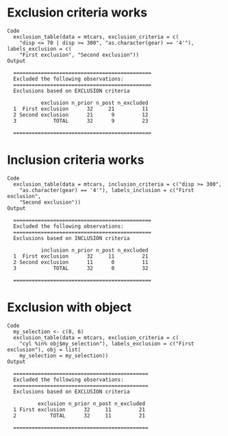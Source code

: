 # Exclusion criteria works

    Code
      exclusion_table(data = mtcars, exclusion_criteria = c(
        "disp <= 70 | disp >= 300", "as.character(gear) == '4'"), labels_exclusion = c(
        "First exclusion", "Second exclusion"))
    Output
      
      =============================================
      Excluded the following observations:
      =============================================
      Exclusions based on EXCLUSION criteria
      
               exclusion n_prior n_post n_excluded
      1  First exclusion      32     21         11
      2 Second exclusion      21      9         12
      3            TOTAL      32      9         23
      
      =============================================
      

# Inclusion criteria works

    Code
      exclusion_table(data = mtcars, inclusion_criteria = c("disp >= 300",
        "as.character(gear) == '4'"), labels_inclusion = c("First exclusion",
        "Second exclusion"))
    Output
      
      =============================================
      Excluded the following observations:
      =============================================
      Exclusions based on INCLUSION criteria
      
               inclusion n_prior n_post n_excluded
      1  First exclusion      32     11         21
      2 Second exclusion      11      0         11
      3            TOTAL      32      0         32
      
      =============================================
      

# Exclusion with object

    Code
      my_selection <- c(8, 6)
      exclusion_table(data = mtcars, exclusion_criteria = c(
        "cyl %in% obj$my_selection"), labels_exclusion = c("First exclusion"), obj = list(
        my_selection = my_selection))
    Output
      
      ============================================
      Excluded the following observations:
      ============================================
      Exclusions based on EXCLUSION criteria
      
              exclusion n_prior n_post n_excluded
      1 First exclusion      32     11         21
      2           TOTAL      32     11         21
      
      ============================================
      

